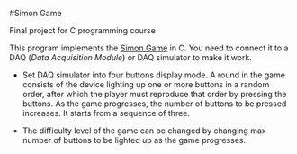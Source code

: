 #Simon Game


Final project for C programming course

This program implements the [Simon Game](https://en.wikipedia.org/wiki/Simon_(game)) in C. You need to connect it to a DAQ (*Data Acquisition Module*) or DAQ simulator to make it work.

  * Set DAQ simulator into four buttons display mode. A round in the game consists of the device lighting up one or more buttons in a random order, after which the player must reproduce that order by pressing the buttons. As the game progresses, the number of buttons to be pressed increases. It starts from a sequence of three.

  * The difficulty level of the game can be changed by changing max number of buttons to be lighted up as the game progresses.
